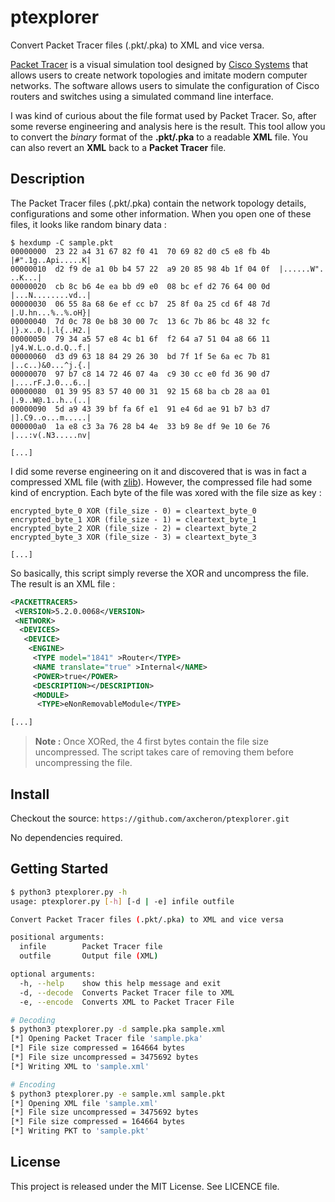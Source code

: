 # ptexplorer

Convert Packet Tracer files (.pkt/.pka) to XML and vice versa.

[Packet Tracer](https://www.netacad.com/courses/packet-tracer) is a visual simulation tool designed by [Cisco Systems](https://www.cisco.com) that allows users to create network topologies and imitate modern computer networks. The software allows users to simulate the configuration of Cisco routers and switches using a simulated command line interface.

I was kind of curious about the file format used by Packet Tracer. So, after some reverse engineering and analysis here is the result. This tool allow you to convert the *binary* format of the **.pkt/.pka** to a readable **XML** file. You can also revert an **XML** back to a **Packet Tracer** file.

## Description

The Packet Tracer files (.pkt/.pka) contain the network topology details, configurations and some other information. When you open one of these files, it looks like random binary data :

```text
$ hexdump -C sample.pkt
00000000  23 22 a4 31 67 82 f0 41  70 69 82 d0 c5 e8 fb 4b  |#".1g..Api.....K|
00000010  d2 f9 de a1 0b b4 57 22  a9 20 85 98 4b 1f 04 0f  |......W". ..K...|
00000020  cb 8c b6 4e ea bb d9 e0  08 bc ef d2 76 64 00 0d  |...N........vd..|
00000030  06 55 8a 68 6e ef cc b7  25 8f 0a 25 cd 6f 48 7d  |.U.hn...%..%.oH}|
00000040  7d 0c 78 0e b8 30 00 7c  13 6c 7b 86 bc 48 32 fc  |}.x..0.|.l{..H2.|
00000050  79 34 a5 57 e8 4c b1 6f  f2 64 a7 51 04 a8 66 11  |y4.W.L.o.d.Q..f.|
00000060  d3 d9 63 18 84 29 26 30  bd 7f 1f 5e 6a ec 7b 81  |..c..)&0...^j.{.|
00000070  97 b7 c8 14 72 46 07 4a  c9 30 cc e0 fd 36 90 d7  |....rF.J.0...6..|
00000080  01 39 95 83 57 40 00 31  92 15 68 ba cb 28 aa 01  |.9..W@.1..h..(..|
00000090  5d a9 43 39 bf fa 6f e1  91 e4 6d ae 91 b7 b3 d7  |].C9..o...m.....|
000000a0  1a e8 c3 3a 76 28 b4 4e  33 b9 8e df 9e 10 6e 76  |...:v(.N3.....nv|

[...]
```

I did some reverse engineering on it and discovered that is was in fact a compressed XML file (with [zlib](http://zlib.net/)). However, the compressed file had some kind of encryption. Each byte of the file was xored with the file size as key :

```text
encrypted_byte_0 XOR (file_size - 0) = cleartext_byte_0
encrypted_byte_1 XOR (file_size - 1) = cleartext_byte_1
encrypted_byte_2 XOR (file_size - 2) = cleartext_byte_2
encrypted_byte_3 XOR (file_size - 3) = cleartext_byte_3

[...]
```

So basically, this script simply reverse the XOR and uncompress the file. The result is an XML file :

```xml
<PACKETTRACER5>
 <VERSION>5.2.0.0068</VERSION>
 <NETWORK>
  <DEVICES>
   <DEVICE>
    <ENGINE>
     <TYPE model="1841" >Router</TYPE>
     <NAME translate="true" >Internal</NAME>
     <POWER>true</POWER>
     <DESCRIPTION></DESCRIPTION>
     <MODULE>
      <TYPE>eNonRemovableModule</TYPE>

[...]
```

> **Note :** Once XORed, the 4 first bytes contain the file size uncompressed. The script takes care of removing them before uncompressing the file.

## Install

Checkout the source: `https://github.com/axcheron/ptexplorer.git`

No dependencies required.

## Getting Started

```bash
$ python3 ptexplorer.py -h
usage: ptexplorer.py [-h] [-d | -e] infile outfile

Convert Packet Tracer files (.pkt/.pka) to XML and vice versa

positional arguments:
  infile        Packet Tracer file
  outfile       Output file (XML)

optional arguments:
  -h, --help    show this help message and exit
  -d, --decode  Converts Packet Tracer file to XML
  -e, --encode  Converts XML to Packet Tracer File

# Decoding
$ python3 ptexplorer.py -d sample.pka sample.xml
[*] Opening Packet Tracer file 'sample.pka'
[*] File size compressed = 164664 bytes
[*] File size uncompressed = 3475692 bytes
[*] Writing XML to 'sample.xml'

# Encoding
$ python3 ptexplorer.py -e sample.xml sample.pkt
[*] Opening XML file 'sample.xml'
[*] File size uncompressed = 3475692 bytes
[*] File size compressed = 164664 bytes
[*] Writing PKT to 'sample.pkt'
```

## License

This project is released under the MIT License. See LICENCE file.